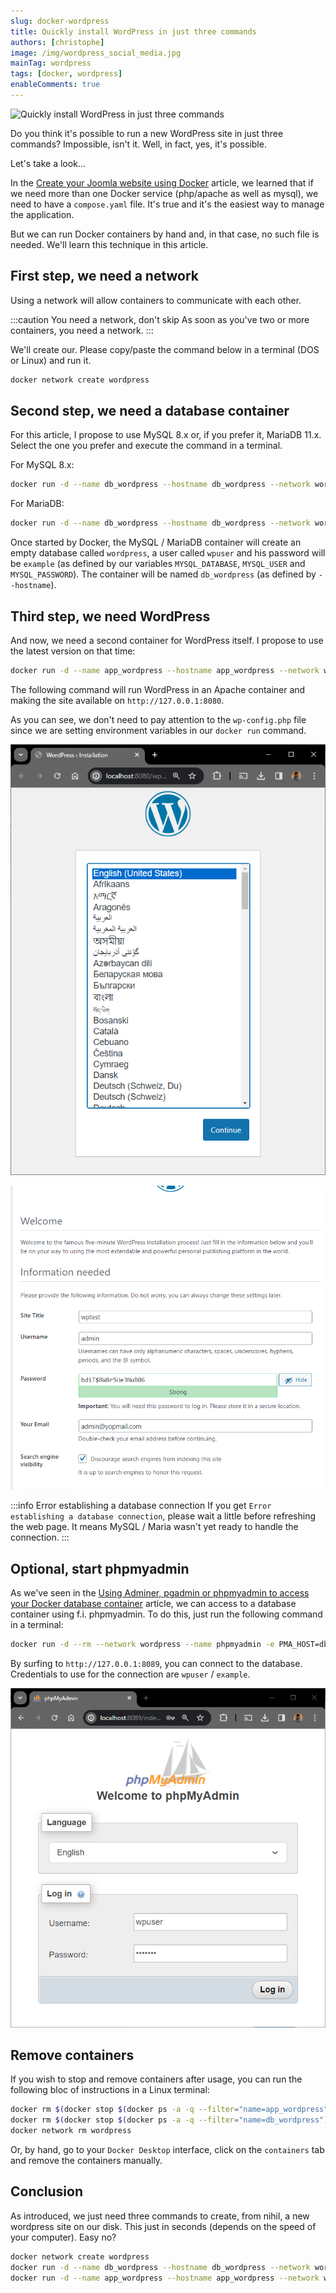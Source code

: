 ```yaml
---
slug: docker-wordpress
title: Quickly install WordPress in just three commands
authors: [christophe]
image: /img/wordpress_social_media.jpg
mainTag: wordpress
tags: [docker, wordpress]
enableComments: true
---
```

![Quickly install WordPress in just three commands](/img/wordpress_banner.jpg)

Do you think it's possible to run a new WordPress site in just three commands?  Impossible, isn't it. Well, in fact, yes, it's possible.

Let's take a look...

<!-- truncate -->

In the [Create your Joomla website using Docker](/blog/docker-joomla) article, we learned that if we need more than one Docker service (php/apache as well as mysql), we need to have a `compose.yaml` file. It's true and it's the easiest way to manage the application.

But we can run Docker containers by hand and, in that case, no such file is needed. We'll learn this technique in this article.

## First step, we need a network

Using a network will allow containers to communicate with each other.

:::caution You need a network, don't skip
As soon as you've two or more containers, you need a network.
:::

We'll create our. Please copy/paste the command below in a terminal (DOS or Linux) and run it.

```bash
docker network create wordpress
```

## Second step, we need a database container

For this article, I propose to use MySQL 8.x or, if you prefer it, MariaDB 11.x. Select the one you prefer and execute the command in a terminal.

For MySQL 8.x:

```bash
docker run -d --name db_wordpress --hostname db_wordpress --network wordpress -e MYSQL_RANDOM_ROOT_PASSWORD=1 -e MYSQL_DATABASE=wordpress -e MYSQL_USER=wpuser -e MYSQL_PASSWORD=example mysql:8.0.13
```

For MariaDB:

```bash
docker run -d --name db_wordpress --hostname db_wordpress --network wordpress -e MYSQL_RANDOM_ROOT_PASSWORD=1 -e MYSQL_DATABASE=wordpress -e MYSQL_USER=wpuser -e MYSQL_PASSWORD=example mariadb:11.2.2
```

Once started by Docker, the MySQL / MariaDB container will create an empty database called `wordpress`, a user called `wpuser` and his password will be `example` (as defined by our variables `MYSQL_DATABASE`, `MYSQL_USER` and `MYSQL_PASSWORD`). The container will be named `db_wordpress` (as defined by `--hostname`).

## Third step, we need WordPress

And now, we need a second container for WordPress itself. I propose to use the latest version on that time:

```bash
docker run -d --name app_wordpress --hostname app_wordpress --network wordpress -p 8080:80 -e WORDPRESS_DB_HOST=db_wordpress -e WORDPRESS_DB_NAME=wordpress -e WORDPRESS_DB_USER=wpuser -e WORDPRESS_DB_PASSWORD=example wordpress:6.4.2-php8.2-apache
```

The following command will run WordPress in an Apache container and making the site available on `http://127.0.0.1:8080`.

As you can see, we don't need to pay attention to the `wp-config.php` file since we are setting environment variables in our `docker run` command.

![Running WordPress](./images/run_wp.png)

![Installing WordPress](./images/installing_wordpress.png)

:::info Error establishing a database connection
If you get `Error establishing a database connection`, please wait a little before refreshing the web page. It means MySQL / Maria wasn't yet ready to handle the connection.
:::

## Optional, start phpmyadmin

As we've seen in the [Using Adminer, pgadmin or phpmyadmin to access your Docker database container](docker-adminer-pgadmin-phpmyadmin) article, we can access to a database container using f.i. phpmyadmin. To do this, just run the following command in a terminal:

```bash
docker run -d --rm --network wordpress --name phpmyadmin -e PMA_HOST=db_wordpress -p 8089:80 phpmyadmin
```

By surfing to `http://127.0.0.1:8089`, you can connect to the database. Credentials to use for the connection are `wpuser` / `example`.

![phpmyadmin](./images/phpmyadmin.png)

## Remove containers

If you wish to stop and remove containers after usage, you can run the following bloc of instructions in a Linux terminal:

```bash
docker rm $(docker stop $(docker ps -a -q --filter="name=app_wordpress"))
docker rm $(docker stop $(docker ps -a -q --filter="name=db_wordpress"))
docker network rm wordpress
```

Or, by hand, go to your `Docker Desktop` interface, click on the `containers` tab and remove the containers manually.

## Conclusion

As introduced, we just need three commands to create, from nihil, a new wordpress site on our disk. This just in seconds (depends on the speed of your computer). Easy no?

```bash
docker network create wordpress
docker run -d --name db_wordpress --hostname db_wordpress --network wordpress -e MYSQL_RANDOM_ROOT_PASSWORD=1 -e MYSQL_DATABASE=wordpress -e MYSQL_USER=wpuser -e MYSQL_PASSWORD=example mysql:8.0.13
docker run -d --name app_wordpress --hostname app_wordpress --network wordpress -p 8080:80 -e WORDPRESS_DB_HOST=db_wordpress -e WORDPRESS_DB_NAME=wordpress -e WORDPRESS_DB_USER=wpuser -e WORDPRESS_DB_PASSWORD=example wordpress:6.4.2-php8.2-apache
```
